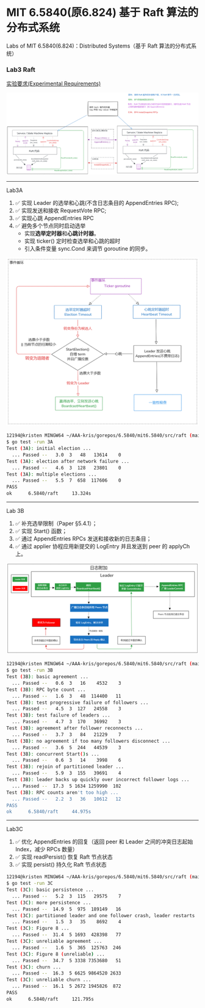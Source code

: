 # MIT 6.5840(原6.824) 基于 Raft 算法的分布式系统

Labs of MIT 6.5840(6.824)：Distributed Systems（基于 Raft 算法的分布式系统）

### Lab3 Raft

[实验要求(Experimental Requirements)](http://nil.csail.mit.edu/6.5840/2024/labs/lab-raft.html)

![Raft API](./asset/raft.png)

---

Lab3A

1. ✅ 实现 Leader 的选举和心跳(不含日志条目的 AppendEntries RPC);
2. ✅ 实现发送和接收 RequestVote RPC;
3. ✅ 实现心跳 AppendEntries RPC
4. ✅ 避免多个节点同时启动选举
    - 实现**选举定时器**和**心跳计时器**。
    - 实现 ticker() 定时检查选举和心跳的超时
    - 引入条件变量 sync.Cond 来调节 goroutine 的同步。

![事件循环](./asset/eventLoop.png)

```bash
12194@kristen MINGW64 ~/AAA-kris/gorepos/6.5840/mit6.5840/src/raft (main)
$ go test -run 3A
Test (3A): initial election ...
  ... Passed --   3.0  3   48   13614    0
Test (3A): election after network failure ...
  ... Passed --   4.6  3  128   23801    0
Test (3A): multiple elections ...
  ... Passed --   5.5  7  658  117606    0
PASS
ok      6.5840/raft     13.324s
```

---

Lab 3B

1. ✅ 补充选举限制（Paper §5.4.1）；
2. ✅ 实现 Start() 函数；
3. ✅ 通过 AppendEntries RPCs 发送和接收新的日志条目；
4. ✅ 通过 applier 协程应用新提交的 LogEntry 并且发送到 peer 的 applyCh 上。

![日志附加](./asset/AppendEntries.png)

```bash
12194@kristen MINGW64 ~/AAA-kris/gorepos/6.5840/mit6.5840/src/raft (main)
$ go test -run 3B                                                                                                                                      
Test (3B): basic agreement ...
  ... Passed --   0.6  3   16    4532    3
Test (3B): RPC byte count ...
  ... Passed --   1.6  3   48  114400   11
Test (3B): test progressive failure of followers ...
  ... Passed --   4.5  3  127   24558    3
Test (3B): test failure of leaders ...    
  ... Passed --   4.7  3  170   36992    3        
Test (3B): agreement after follower reconnects ...
  ... Passed --   3.7  3   84   21229    7
Test (3B): no agreement if too many followers disconnect ...
  ... Passed --   3.6  5  244   44539    3
Test (3B): concurrent Start()s ...
  ... Passed --   0.6  3   14    3998    6
Test (3B): rejoin of partitioned leader ...
  ... Passed --   5.9  3  155   39691    4
Test (3B): leader backs up quickly over incorrect follower logs ...
  ... Passed --  17.3  5 1634 1259990  102
Test (3B): RPC counts aren't too high ...
  ... Passed --   2.2  3   36   10612   12
PASS
ok      6.5840/raft     44.975s
```

---

Lab3C

1. ✅ 优化 AppendEntries 的回复（返回 peer 和 Leader 之间的冲突日志起始 Index，减少 RPCs 数量）
2. ✅ 实现 readPersist() 恢复 Raft 节点状态
3. ✅ 实现 persist() 持久化 Raft 节点状态



```bash
12194@kristen MINGW64 ~/AAA-kris/gorepos/6.5840/mit6.5840/src/raft (main)
$ go test -run 3C
Test (3C): basic persistence ...
  ... Passed --   5.2  3  115   29575    7
Test (3C): more persistence ...
  ... Passed --  14.9  5  975  189149   16
Test (3C): partitioned leader and one follower crash, leader restarts ...
  ... Passed --   1.5  3   35    8692    4
Test (3C): Figure 8 ...
  ... Passed --  31.4  5 1693  428398   77
Test (3C): unreliable agreement ...       
  ... Passed --   1.6  5  365  125763  246
Test (3C): Figure 8 (unreliable) ...      
  ... Passed --  34.7  5 3338 7353680   51
Test (3C): churn ...
  ... Passed --  16.3  5 6625 9864520 2633
Test (3C): unreliable churn ...
  ... Passed --  16.1  5 2672 1945826  872
PASS
ok      6.5840/raft     121.795s
```

